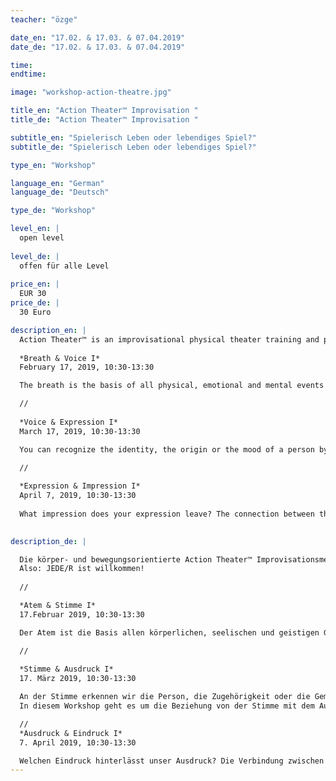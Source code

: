 ```yaml
---
teacher: "özge"

date_en: "17.02. & 17.03. & 07.04.2019"
date_de: "17.02. & 17.03. & 07.04.2019"

time:
endtime:

image: "workshop-action-theatre.jpg"

title_en: "Action Theater™ Improvisation "
title_de: "Action Theater™ Improvisation "

subtitle_en: "Spielerisch Leben oder lebendiges Spiel?"
subtitle_de: "Spielerisch Leben oder lebendiges Spiel?"

type_en: "Workshop"

language_en: "German"
language_de: "Deutsch"

type_de: "Workshop"

level_en: |
  open level  
  
level_de: |
  offen für alle Level  
  
price_en: |
  EUR 30
price_de: |
  30 Euro

description_en: |
  Action Theater™ is an improvisational physical theater training and performance method. It addresses perception, awareness and the process of change. It integrates body and mind and promotes spontaneous and conscious expression. We follow the changing contents of our inner and outer awareness and respond to it through movement, vocalization, and speech. Fundamental to the practice of Action Theater™  to achieve more presence on stage and in life. My work focuses on the applications of this method in other fields of life. Playful, experimental and individual. Therefore, everybody regardless of performance experience can attend the classes.  
  
  *Breath & Voice I*  
  February 17, 2019, 10:30-13:30  

  The breath is the basis of all physical, emotional and mental events of human beings. In this workshop, we explore the relationship between breath and voice, the transition from breath to sound and movement.  

  //  
  
  *Voice & Expression I*   
  March 17, 2019, 10:30-13:30

  You can recognize the identity, the origin or the mood of a person by their voice. The power of the voice is also exposed in the expression. This workshop is about the relationship between the voice and the expression.  

  //  
  
  *Expression & Impression I*   
  April 7, 2019, 10:30-13:30  
 
  What impression does your expression leave? The connection between these processes is the focus of this workshop. We explore phenomena such as the so-called transparency and authenticity.

  
description_de: |

  Die körper- und bewegungsorientierte Action Theater™ Improvisationsmethode arbeitet mit Wahrnehmung, Bewusstsein und dessen Veränderungsprozesse. Sie integriert Körper und Geist und fördert den spontanen und bewussten Ausdruck. Wir folgen den wechselnden Inhalten unserer inneren und äußeren Wahrnehmung und antworten auf sie durch körperliche, stimmliche und/oder sprachliche Handlungen (actions). Ein Ziel dieser Methode ist mehr Präsenz auf der Bühne und im Leben zu erreichen. Mein Fokus liegt auf der Anwendbarkeit dieser Methode in anderen Lebensbereiche also "Applied" Action Theater™. Spielerisch, experimentell und individuell.  
  Also: JEDE/R ist willkommen!  
  
  //  

  *Atem & Stimme I*   
  17.Februar 2019, 10:30-13:30  

  Der Atem ist die Basis allen körperlichen, seelischen und geistigen Geschehens des Menschen. In diesem Workshop erforschen wir den Zusammenhang von Atem und Stimme, den Übergang vom Atem zum Klang und zur Bewegung.  

  //  
  
  *Stimme & Ausdruck I*  
  17. März 2019, 10:30-13:30  

  An der Stimme erkennen wir die Person, die Zugehörigkeit oder die Gemütslage. Ihre Macht ist auch in dem Ausdruck zu erkennen.    
  In diesem Workshop geht es um die Beziehung von der Stimme mit dem Ausdruck.

  //  
  *Ausdruck & Eindruck I*   
  7. April 2019, 10:30-13:30 

  Welchen Eindruck hinterlässt unser Ausdruck? Die Verbindung zwischen diesen Vorgängen stellt den Fokus dieses Workshops dar. Wir erforschen Phänomene wie die sogenannte Transparenz und Authentizität.  
---
```




